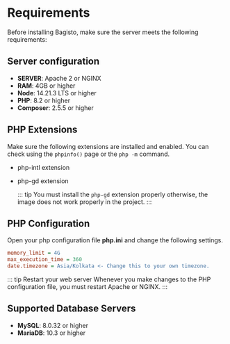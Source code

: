 # Requirements

Before installing Bagisto, make sure the server meets the following requirements:

## Server configuration

- **SERVER**: Apache 2 or NGINX
- **RAM**: 4GB or higher
- **Node**: 14.21.3 LTS or higher
- **PHP**: 8.2 or higher
- **Composer**: 2.5.5 or higher

## PHP Extensions

Make sure the following extensions are installed and enabled. You can check using the `phpinfo()` page or the `php -m` command.

- php-intl extension

- php-gd extension

  ::: tip
    You must install the `php-gd` extension properly otherwise, the image does not work properly in the project.
  :::

## PHP Configuration

Open your php configuration file **php.ini** and change the following settings.  

  ~~~ini
  memory_limit = 4G
  max_execution_time = 360
  date.timezone = Asia/Kolkata <- Change this to your own timezone.
  ~~~

::: tip Restart your web server
  Whenever you make changes to the PHP configuration file, you must restart Apache or NGINX.
:::

## Supported Database Servers

- **MySQL**: 8.0.32 or higher
- **MariaDB**: 10.3 or higher
